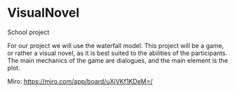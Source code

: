 # VisualNovel
School project

For our project we will use the waterfall model. This project will be a game, or rather a visual novel, as it is best suited to the abilities of the participants. The main mechanics of the game are dialogues, and the main element is the plot.

Miro: https://miro.com/app/board/uXjVKf1KDeM=/
